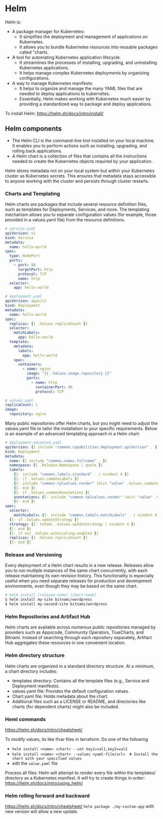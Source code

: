 # Helm
Helm is:
- A package manager for Kubernetes:
  - It simplifies the deployment and management of applications on Kubernetes.
  - It allows you to bundle Kubernetes resources into reusable packages called "charts.
- A tool for automating Kubernetes application lifecycle:
  - It streamlines the processes of installing, upgrading, and uninstalling Kubernetes applications.
  - It helps manage complex Kubernetes deployments by organizing configurations.
- A way to manage Kubernetes manifests:
  - It helps to organize and manage the many YAML files that are needed to deploy applications to kubernetes.
  - Essentially, Helm makes working with Kubernetes much easier by providing a standardized way to package and deploy applications.

To install Helm: https://helm.sh/docs/intro/install/

## Helm components
- The Helm CLI is the command-line tool installed on your local machine. It enables you to perform actions such as installing, upgrading, and rolling back applications.
- A Helm chart is a collection of files that contains all the instructions needed to create the Kubernetes objects required by your application.

Helm stores metadata not on your local system but within your Kubernetes cluster as Kubernetes secrets. This ensures that metadata stays accessible to anyone working with the cluster and persists through cluster restarts.

### Charts and Templating
Helm charts are packages that include several resource definition files, such as templates for Deployments, Services, 
and more. The templating mechanism allows you to separate configuration values (for example, those provided in a 
values.yaml file) from the resource definitions.

```yaml
# service.yaml
apiVersion: v1
kind: Service
metadata:
  name: hello-world
spec:
  type: NodePort
  ports:
    - port: 80
      targetPort: http
      protocol: TCP
      name: http
  selector:
    app: hello-world
```
```yaml
# deployment.yaml
apiVersion: apps/v1
kind: Deployment
metadata:
  name: hello-world
spec:
  replicas: {{ .Values.replicaCount }}
  selector:
    matchLabels:
      app: hello-world
  template:
    metadata:
      labels:
        app: hello-world
    spec:
      containers:
        - name: nginx
          image: "{{ .Values.image.repository }}"
          ports:
            - name: http
              containerPort: 80
              protocol: TCP
```
```yaml
# values.yaml
replicaCount: 1
image:
  repository: nginx
```

Many public repositories offer Helm charts, but you might need to adjust the values.yaml file to tailor the installation to your specific requirements.
Below is an example of an advanced templating approach in a Helm chart:

```yaml
# deployment-advanced.yaml
apiVersion: {{ include "common.capabilities.deployment.apiVersion" . }}
kind: Deployment
metadata:
  name: {{ include "common.names.fullname" . }}
  namespace: {{ .Release.Namespace | quote }}
  labels:
    {{- include "common.labels.standard" . | nindent 4 }}
    {{- if .Values.commonLabels }}
    {{- include "common.tplvalues.render" (dict "value" .Values.commonLabels "context" $) | nindent 4 }}
    {{- end }}
    {{- if .Values.commonAnnotations }}
    annotations: {{- include "common.tplvalues.render" (dict "value" .Values.commonAnnotations "context" $) | nindent 6 }}
    {{- end }}
spec:
  selector:
    matchLabels: {{- include "common.labels.matchLabels" . | nindent 6 }}
  {{- if .Values.updateStrategy }}
  strategy: {{- toYaml .Values.updateStrategy | nindent 4 }}
  {{- end }}
  {{- if not .Values.autoscaling.enabled }}
  replicas: {{ .Values.replicaCount }}
  {{- end }}
```

### Release and Versioning
Every deployment of a Helm chart results in a new release. Releases allow you to run multiple instances of the same 
chart concurrently, with each release maintaining its own revision history. This functionality is especially useful 
when you need separate releases for production and development environments, even though they may be based on the same chart.

```bash
# helm install [release-name] [chart-name]
$ helm install my-site bitnami/wordpress
$ helm install my-second-site bitnami/wordpress
```

### Helm Repositories and Artifact Hub
Helm charts are available across numerous public repositories managed by providers such as Appscode, Community 
Operators, TrueCharts, and Bitnami. Instead of searching through each repository separately, Artifact Hub aggregates 
these resources in one convenient location.

### Helm directory structure
Helm charts are organized in a standard directory structure. At a minimum, a chart directory includes:
- templates directory: Contains all the template files (e.g., Service and Deployment manifests).
- values.yaml file: Provides the default configuration values.
- Chart.yaml file: Holds metadata about the chart.
- Additional files such as a LICENSE or README, and directories like charts (for dependent charts) might also be included.

### Heml commands
https://helm.sh/docs/intro/cheatsheet/

To modify values, its like tfvar files in terraform. Do one of the following
- `helm install <name> <chart> --set key1=val1,key2=val2`
- `helm install <name> <chart> --values <yaml-file/url>  # Install the chart with your specified values`
- edit the `value.yaml` file

Process all files: Helm will attempt to render every file within the templates/ directory as a Kubernetes manifest. It will try to 
create things in order: https://helm.sh/docs/intro/using_helm/

### Helm rolling forward and backward
https://helm.sh/docs/intro/cheatsheet/
`helm package ./my-custom-app` with new version will allow a new update.